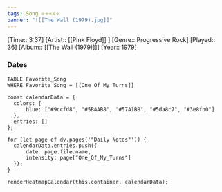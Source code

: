 ```yaml
---
tags: Song ⭐⭐⭐⭐⭐ 
banner: "![[The Wall (1979).jpg]]"
---
```

[Time:: 3:37]
[Artist:: [[Pink Floyd]] ]
[Genre:: Progressive Rock]
[Played:: 36]
[Album:: [[The Wall (1979)]]]
[Year:: 1979]
### Dates
````dataview
TABLE Favorite_Song
WHERE Favorite_Song = [[One Of My Turns]]
````

  ```dataviewjs
const calendarData = { 
	colors: { 
		blue: ["#9ccfd8", "#5BAAB8", "#57A1BB", "#5da8c7", "#3e8fb0"] 
	}, 
	entries: [] 
}; 

for (let page of dv.pages('"Daily Notes"')) { 
	calendarData.entries.push({ 
		date: page.file.name, 
		intensity: page["One_Of_My_Turns"]
	}); 
} 

renderHeatmapCalendar(this.container, calendarData);
```
